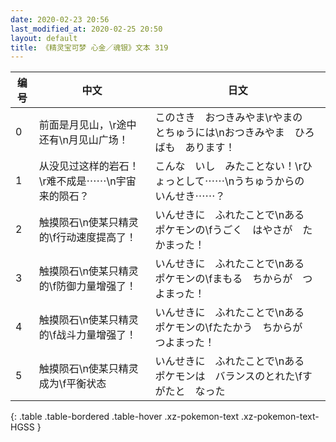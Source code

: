 ```yaml
---
date: 2020-02-23 20:56
last_modified_at: 2020-02-25 20:50
layout: default
title: 《精灵宝可梦 心金／魂银》文本 319
---
```

| 编号 | 中文 | 日文 |
| ---- | ---- | ---- |
| 0 | 前面是月见山，\r途中还有\n月见山广场！ | このさき　おつきみやま\rやまの　とちゅうには\nおつきみやま　ひろばも　あります！ |
| 1 | 从没见过这样的岩石！\r难不成是⋯⋯\n宇宙来的陨石？ | こんな　いし　みたことない！\rひょっとして⋯⋯\nうちゅうからの　いんせき⋯⋯？ |
| 2 | 触摸陨石\n使某只精灵的\f行动速度提高了！ | いんせきに　ふれたことで\nある　ポケモンの\fうごく　はやさが　たかまった！ |
| 3 | 触摸陨石\n使某只精灵的\f防御力量增强了！ | いんせきに　ふれたことで\nある　ポケモンの\fまもる　ちからが　つよまった！ |
| 4 | 触摸陨石\n使某只精灵的\f战斗力量增强了！ | いんせきに　ふれたことで\nある　ポケモンの\fたたかう　ちからが　つよまった！ |
| 5 | 触摸陨石\n使某只精灵成为\f平衡状态 | いんせきに　ふれたことで\nある　ポケモンは　バランスのとれた\fすがたと　なった |
{: .table .table-bordered .table-hover .xz-pokemon-text .xz-pokemon-text-HGSS }